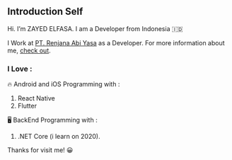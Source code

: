 ## Introduction Self
Hi. I’m ZAYED ELFASA. I am a Developer from Indonesia 🇮🇩

I Work at [PT. Renjana Abi Yasa](https://ray.co.id) as a Developer. For more information about me, [check out](https://www.linkedin.com/in/zayed-elfasa-610225b2/).

### I Love : 

🔥 Android and iOS Programming with :
1. React Native
2. Flutter

🖥️ BackEnd Programming with : 
1. .NET Core (i learn on 2020).

Thanks for visit me! 😀
